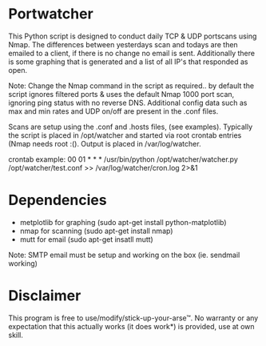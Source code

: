 # Portwatcher
This Python script is designed to conduct daily TCP & UDP portscans using Nmap. The differences between yesterdays scan and todays are then emailed to a client, if there is no change no email is sent. Additionally there is some graphing that is generated and a list of all IP's that responded as open.

Note: Change the Nmap command in the script as required.. by default the script ignores filtered ports & uses the default Nmap 1000 port scan, ignoring ping status with no reverse DNS. Additional config data such as max and min rates and UDP on/off are present in the .conf files.

Scans are setup using the .conf and .hosts files, (see examples).
Typically the script is placed in /opt/watcher and started via root crontab entries (Nmap needs root :(). 
Output is placed in /var/log/watcher.

crontab example:
00 01 * * * /usr/bin/python /opt/watcher/watcher.py /opt/watcher/test.conf >> /var/log/watcher/cron.log 2>&1

# Dependencies

  - metplotlib for graphing (sudo apt-get install python-matplotlib)
  - nmap for scanning (sudo apt-get install nmap)
  - mutt for email (sudo apt-get insatll mutt)

Note: SMTP email must be setup and working on the box (ie. sendmail working)

# Disclaimer

This program is free to use/modify/stick-up-your-arse™. No warranty or any expectation that this actually works (it does work*) is provided, use at own skill. 

